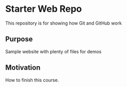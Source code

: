 # Starter Web Repo

This repository is for showing how Git and GitHub work

## Purpose

Sample website with plenty of files for demos

## Motivation
How to finish this course.
